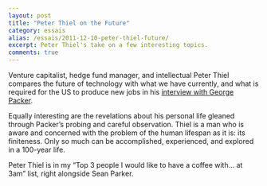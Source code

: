```yaml
---
layout: post
title: "Peter Thiel on the Future"
category: essais
alias: /essais/2011-12-10-peter-thiel-future/
excerpt: Peter Thiel's take on a few interesting topics.  
comments: true
---
```


Venture capitalist, hedge fund manager, and intellectual Peter Thiel compares the future of technology with what we have currently, and what is required for the US to produce new jobs in his [interview with George Packer](http://www.newyorker.com/reporting/2011/11/28/111128fa_fact_packer).  

Equally interesting are the revelations about his personal life gleaned through Packer’s probing and careful observation. Thiel is a man who is aware and concerned with the problem of the human lifespan as it is: its finiteness. Only so much can be accomplished, experienced, and explored in a 100-year life.  

Peter Thiel is in my “Top 3 people I would like to have a coffee with… at 3am” list, right alongside Sean Parker.  

<a href="https://plus.google.com/+VincentBarr0?rel=author"></a>
